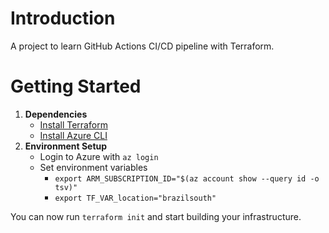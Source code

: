 # Introduction 
A project to learn GitHub Actions CI/CD pipeline with Terraform.

# Getting Started
1. **Dependencies**
    * [Install Terraform](https://developer.hashicorp.com/terraform/tutorials/azure-get-started/install-cli#install-terraform)
    * [Install Azure CLI](https://docs.microsoft.com/en-us/cli/azure/install-azure-cli)
2. **Environment Setup**
    * Login to Azure with `az login`
    * Set environment variables
        * `export ARM_SUBSCRIPTION_ID="$(az account show --query id -o tsv)"`
        * `export TF_VAR_location="brazilsouth"`

You can now run `terraform init` and start building your infrastructure.
